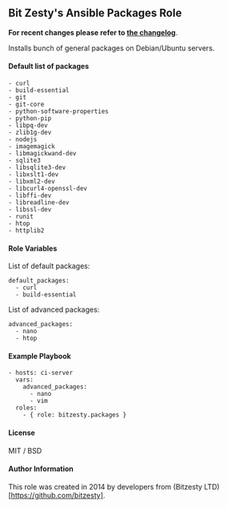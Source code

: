 ## Bit Zesty's Ansible Packages Role

**For recent changes please refer to [the changelog](https://github.com/bitzesty/ansible_packages/blob/master/CHANGELOG.md)**.

Installs bunch of general packages on Debian/Ubuntu servers.

#### Default list of packages

```
- curl
- build-essential
- git
- git-core
- python-software-properties
- python-pip
- libpq-dev
- zlib1g-dev
- nodejs
- imagemagick
- libmagickwand-dev
- sqlite3
- libsqlite3-dev
- libxslt1-dev
- libxml2-dev
- libcurl4-openssl-dev
- libffi-dev
- libreadline-dev
- libssl-dev
- runit
- htop
- httplib2
```

#### Role Variables

List of default packages:
```
default_packages:
  - curl
  - build-essential
```

List of advanced packages:
```
advanced_packages:
  - nano
  - htop
```

#### Example Playbook

```
- hosts: ci-server
  vars:
    advanced_packages:
      - nano
      - vim
  roles:
    - { role: bitzesty.packages }
```

#### License

MIT / BSD

#### Author Information

This role was created in 2014 by developers from (Bitzesty LTD)[https://github.com/bitzesty].
